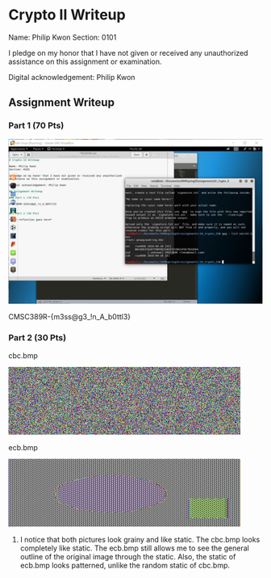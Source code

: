 # Crypto II Writeup

Name: Philip Kwon
Section: 0101

I pledge on my honor that I have not given or received any unauthorized
assistance on this assignment or examination.

Digital acknowledgement: Philip Kwon

## Assignment Writeup

### Part 1 (70 Pts)

![keys](./secret-keys-screenshot.jpg)

CMSC389R-{m3ss@g3_!n_A_b0ttl3}

### Part 2 (30 Pts)

cbc.bmp

![cbc.bmp](./cbc.bmp)

ecb.bmp

![ecb.bmp](./ecb.bmp)

1. I notice that both pictures look grainy and like static. The cbc.bmp looks completely like static. The ecb.bmp still allows me to see the general outline of the original image through the static. Also, the static of ecb.bmp looks patterned, unlike the random static of cbc.bmp.
